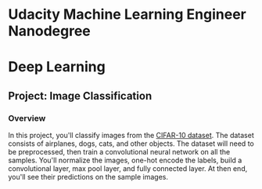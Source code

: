 # Udacity Machine Learning Engineer Nanodegree
# Deep Learning
## Project: Image Classification

### Overview

In this project, you'll classify images from the [CIFAR-10 dataset](https://www.cs.toronto.edu/~kriz/cifar.html). The dataset consists of airplanes, dogs, cats, and other objects. The dataset will need to be preprocessed, then train a convolutional neural network on all the samples. You'll normalize the images, one-hot encode the labels, build a convolutional layer, max pool layer, and fully connected layer. At then end, you'll see their predictions on the sample images.